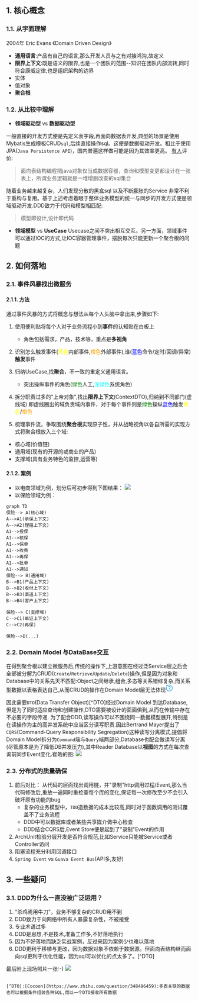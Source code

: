 ## 1. 核心概念
### 1.1. 从字面理解
2004年 Eric Evans 《Domain Driven Design》
- **通用语言**:产品有自己的语言,那么开发人员与之有对接鸿沟,故定义
- **限界上下文**:既是语义的限界,也是一个团队的范围--知识在团队内部流转,同时符合康威定律,也是组织架构的边界
- 实体
- 值对象
- **聚合根**
### 1.2. 从比较中理解
- **领域驱动型** vs **数据驱动型**

一般直接的开发方式便是先定义表字段,再面向数据表开发,典型的场景是使用Mybatis生成模板CRUD`sql`,后续直接操作sql。这便是数据驱动开发。相比于使用JPA(`Java Persistence API`)，国内普遍这样做可能是因为其效率更高。 [有人](https://www.zhihu.com/question/50729231/answer/563844811)评价:
>面向表结构编程把java对象仅当成数据容器，查询和模型变更都设计在一张表上，所谓业务逻辑就是一堆增删改查的sql集合

随着业务越来越复杂，人们发现分散的黑盒sql 以及不断膨胀的Service 非常不利于重构与复用。基于上述考虑着眼于整体业务模型的统一与同步的开发方式便是领域驱动开发.DDD致力于代码和模型相匹配:

>模型即设计,设计即代码

- **领域模型** vs **UseCase**
Usecase之间不突出相互交互。另一方面，领域事件可以通过IOC的方式,让IOC容器管理事件，摆脱每次只能更新一个聚合根的问题
## 2. 如何落地
### 2.1. 事件风暴找出微服务
#### 2.1.1. 方法
通过事件风暴的方式将概念与想法从每个人头脑中拿出来,步骤如下:

1. 使用便利贴将每个人对于业务流程小到**事件**的认知贴在白板上
	- 角色包括需求，产品，技术等，重点是**多视角**
1. 识别怎么触发事件(<font color= "yellow">黄色</font>内部事件,<font color= "orange">橙色</font>外部事件),谁(<font color= "blue">蓝色</font>命令/定时/回调/异常)**触发**事件
2. 归纳UseCase,找**聚合**，不一致的重定义通用语言。
	- 突出操纵事件的角色(<font color= "green">绿色</font>人工,<font color= "#00FFFF">浅绿色</font>系统角色)
3. 拆分职责过多的"上帝对象",找出**限界上下文**(ContextDTO),归纳到不同部门(虚线域)
即虚线圈出的域负责域内事件，对于每个事件则是<font color= "green">绿色</font>操纵<font color= "blue">蓝色</font>触发<font color= "yellow">黄色</font>/<font color= "orange">橙色</font>


5. 梳理事件流，争取围绕**聚合根**实现原子性，并从战略视角以各自所需的实现方式将聚合根放入三个域:
- 核心域(价值链)
- 通用域(现有的开源的或商业的产品)
- 支撑域(具有业务特色的监控,运营等)
#### 2.1.2. 案例
- 以电商领域为例，划分后可初步得到下图结果：
![](https://gitee.com/istarwyh/images/raw/master/1607862391_20201213195946623_20186.png)
- 以保险领域为例：

```mermaid
graph TD
保险--> A(核心域)
A-->A1(承保上下文)
A-->A2(理赔上下文)
A1-->投保
A1-->核保
A1-->保单
A1-->收费
A1-->再保
A1-->批单
A1-->通知
保险--> B(通用域)
B-->B1(产品上下文)
B-->B2(收付上下文)
B-->B3(渠道上下文)
B-->B4(客户上下文)

保险--> C(支撑域)
C-->C1(单证上下文)
C-->C2(再保)

保险-->D(...)
```

### 2.2. Domain Model 与DataBase交互
在得到聚合根以建立微服务后,传统的操作下,上游意图在经过泛Service层之后会全部被分解为CRUD(`Create`/`Retrieve`/`Update`/`Delete`)操作,但是因为对象和Database中的关系先天不匹配:Object之间继承,组合,多态等关系错综复杂,而关系型数据以表格表达自己,从而CRUD的操作在Domain Model层无法体现<svg t="1613551927172" class="icon" viewBox="0 0 1024 1024" version="1.1" xmlns="http://www.w3.org/2000/svg" p-id="1221" width="20" height="20"><path d="M665.6 374.4c-12.8-57.6-57.6-105.6-118.4-118.4-67.2-16-131.2 9.6-169.6 64-28.8 41.6 0 60.8 16 73.6 6.4 3.2 12.8 9.6 22.4 19.2 12.8 12.8 32 9.6 44.8-3.2 12.8-12.8 9.6-32-3.2-44.8-9.6-6.4-16-12.8-22.4-19.2 22.4-25.6 60.8-38.4 96-28.8 35.2 9.6 60.8 35.2 70.4 70.4 9.6 48-12.8 92.8-54.4 112-41.6 19.2-70.4 57.6-70.4 102.4l0 22.4c0 19.2 12.8 32 32 32 0 0 0 0 0 0 16 0 32-12.8 32-32l0-22.4c0-19.2 12.8-38.4 32-44.8C643.2 528 681.6 451.2 665.6 374.4zM480 729.6c-9.6 9.6-12.8 22.4-12.8 35.2 0 12.8 6.4 25.6 12.8 35.2 9.6 9.6 22.4 12.8 35.2 12.8 12.8 0 25.6-6.4 35.2-12.8 9.6-9.6 12.8-22.4 12.8-35.2 0-12.8-6.4-25.6-12.8-35.2C531.2 710.4 499.2 710.4 480 729.6zM512 67.2c-80 0-160 22.4-227.2 64C246.4 86.4 188.8 64 124.8 64 115.2 64 102.4 70.4 96 80c-6.4 9.6-6.4 22.4 0 32 0 0 32 54.4 41.6 137.6 3.2 16 16 28.8 32 28.8 0 0 3.2 0 3.2 0C192 275.2 204.8 262.4 204.8 243.2 198.4 201.6 188.8 163.2 179.2 137.6 204.8 144 230.4 160 249.6 188.8c0 0 0 0 0 0 0 0 0 0 0 0C252.8 192 252.8 192 252.8 195.2c0 0 3.2 3.2 3.2 3.2 3.2 0 3.2 3.2 6.4 3.2 3.2 0 3.2 3.2 6.4 3.2 3.2 0 3.2 0 6.4 0 3.2 0 3.2 0 6.4 0 3.2 0 3.2 0 6.4-3.2 3.2 0 3.2 0 6.4-3.2 0 0 0 0 0 0 0 0 0 0 0 0 64-44.8 140.8-67.2 217.6-67.2 211.2 0 384 172.8 384 384s-172.8 384-384 384-384-172.8-384-384c0-54.4 9.6-105.6 32-156.8 6.4-16 0-35.2-16-41.6-16-6.4-35.2 0-41.6 16C76.8 390.4 64 451.2 64 515.2c0 246.4 201.6 448 448 448 246.4 0 448-201.6 448-448C960 268.8 758.4 67.2 512 67.2z" p-id="1222" fill="#1296db"></path></svg>

因此需要`DTO`(Data Transfer Object)[^DTO]经过Domain Model 到达Database,但是为了同时适应查询和创建操作,DTO需要被设计的面面俱到,从而在传输中存在不必要的字段传递.
为了配合DDD,读写操作可以不围绕同一数据模型展开,特别是在读操作为主的高并发系统中应当区分读写职责.因此Bertrand Mayer提出了`CQRS`(Command-Query Responsibility Segregation)这种读写分离模式,提倡将Domain Model拆分为`Command`端与`Query`端两部分,Database也配合做读写分离(尽管原本是为了降低DB并发压力),其中Reader Database以**视图**的方式在每次查询前同步Event变化.崔皓的图:
![](https://gitee.com/istarwyh/images/raw/master/1615351340_20210218180825092_27012.png)
### 2.3. 分布式的质量确保
1. 前后对比：
从代码的层面找出调用链，并"录制"http调用过程/Event,那么当代码修改后,重放一遍同时重检查每个库的变化,保证每一次修改至少不会引入破坏原有功能的bug
    - 复杂的业务模型中，`TDD`造数据的成本比较高,同时对于函数调用的测试覆盖不了业务流程
    - DDD中可以数据库或者某些共享媒介做中心检查
    - DDD结合CQRS后,Event Store便是起到了"录制"Event的作用
2. ArchUnit检验分层开发是否符合规范,比如Service只能被Service或者Controller访问
3. 阻塞流程充分利用回调接口
4. `Spring Event` vs `Guava Event Bus`(API多,友好)
## 3. 一些疑问
### 3.1. DDD为什么一直没被广泛运用？

1. "杀鸡焉用牛刀"，业务不够复杂的CRUD用不到
2. DDD致力于向网络中所有人暴露复杂性，不被接受
3. 专业术语过多
2. DDD是思想,不是技术,准备工作多,不好落地执行
4. 因为不好落地而缺乏实战案例，反过来因为案例少也难以落地
5. DDD更利于移植与更改，因为数据对象不依赖于数据源。但面向表结构继而面向sql更利于优化性能，因为sql可以优化的点太多了。[^DTO]

最后附上现场照片一张:-)
![](https://gitee.com/istarwyh/images/raw/master/1607862394_20201213202516502_19401.png)




<style type="text/css">
 .gg-danger {
 box-sizing: border-box;
 position: absolute;
 display: block;
 transform: scale(var(--ggs,1));
 width: 20px;
 height: 20px;
 border: 2px solid;
 border-radius: 40px;
 align-items: center;
 white-space:nowrap;
}
.gg-danger::after,.gg-danger::before {
 content: "";
 display: block;
 box-sizing: border-box;
 position: absolute;
 border-radius: 3px;
 width: 2px;
 background: currentColor;
 left: 7px
}
.gg-danger::after {
 top: 2px;
 height: 8px
}

.gg-danger::before {
 height: 2px;
 bottom: 2px
}
</style>

~~~~

[^DTO]:[Cocoon](https://www.zhihu.com/question/348496459):多表关联的数据也可以根据条件组装各种SQL,而以一个DTO接收所有数据